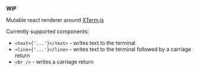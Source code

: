 **WIP**

Mutable react renderer around [XTerm.js](https://xtermjs.org/)

Currently supported components:
  - `<text>{'...'}</text>` - writes text to the terminal
  - `<line>{'...'}</line>` - writes text to the terminal followed by a carriage return
  - `<br />` - writes a carriage return